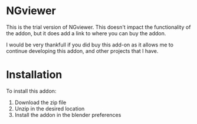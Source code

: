 # NGviewer

This is the trial version of NGviewer. This doesn't impact the functionality of the addon, but it does add a link to where you can buy the addon.

I would be very thankfull if you did buy this add-on as it allows me to continue developing this addon, and other projects that I have.

# Installation

To install this addon:

1. Download the zip file
2. Unzip in the desired location
3. Install the addon in the blender preferences
